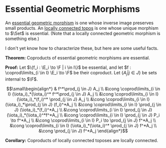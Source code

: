 # Essential Geometric Morphisms

An [essential geometric morphism](https://ncatlab.org/nlab/show/essential+geometric+morphism) is one whose inverse image preserves small products.
An [locally connected topos](https://ncatlab.org/nlab/show/locally+connected+topos) is one whose unique morphism to $\Set$ is essential.
(Note that a locally connected geometric morphism is something else.)

I don't yet know how to characterize these, but here are some useful facts.

**Theorem:** Coproducts of essential geometric morphisms are essential.

**Proof:** Let $\{f_i : \E_i \to \F | i \in I\}$ be essential, and let $f : \coprod\limits_{i \in I} \E_i \to \F$ be their coproduct. Let $\{A_j | j \in J\}$ be sets internal to $\F$.
<!-- We will show that $\prod_{j \in J} f^*(A_j) = f^*\left(\prod_{j \in J} A_j\right)$. -->

$$\small\begin{align*}
    & f^*\prod_{j \in J} A_j
    \\ &\cong \coprod\limits_{i \in I} (\iota_i)_*(\iota_i)^* f^*\prod_{j \in J} A_j
    \\ &\cong \coprod\limits_{i \in I} (\iota_i)_*(f_i)^* \prod_{j \in J} A_j
    \\ &\cong \coprod\limits_{i \in I} (\iota_i)_*\prod_{j \in J} (f_i)^*A_j
    \\ &\cong \coprod\limits_{i \in I} \prod_{j \in J} (\iota_i)_*(f_i)^*A_j
    \\ &\cong \coprod\limits_{i \in I} \prod_{j \in J} (\iota_i)_*(\iota_i)^*f^*A_j
    \\ &\cong \coprod\limits_{i \in I} \prod_{j \in J} P_i \to f^*A_j
    \\ &\cong \coprod\limits_{i \in I} P_i \to \prod_{j \in J} f^*A_j
    \\ &\cong \coprod\limits_{i \in I} (\iota_i)_*(\iota_i)^* \prod_{j \in J} f^*A_j
    \\ &\cong \prod_{j \in J} f^*A_j
\end{align*}$$

**Corollary:** Coproducts of locally connected toposes are locally connected.

